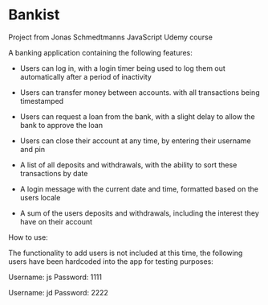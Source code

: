 # Bankist

Project from Jonas Schmedtmanns JavaScript Udemy course

A banking application containing the following features:

- Users can log in, with a login timer being used to log them out automatically after a period of inactivity
- Users can transfer money between accounts. with all transactions being timestamped
- Users can request a loan from the bank, with a slight delay to allow the bank to approve the loan
- Users can close their account at any time, by entering their username and pin

- A list of all deposits and withdrawals, with the ability to sort these transactions by date
- A login message with the current date and time, formatted based on the users locale
- A sum of the users deposits and withdrawals, including the interest they have on their account

How to use:

The functionality to add users is not included at this time, the following users have been hardcoded into the app for testing purposes:

Username: js
Password: 1111

Username: jd
Password: 2222
